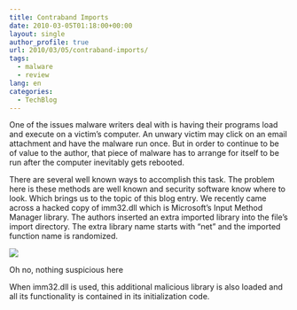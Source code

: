```yaml
---
title: Contraband Imports
date: 2010-03-05T01:18:00+00:00
layout: single
author_profile: true
url: 2010/03/05/contraband-imports/
tags:
  - malware
  - review
lang: en
categories: 
  - TechBlog
---
```

One of the issues malware writers deal with is having their programs load and execute on a victim’s computer. An unwary victim may click on an email attachment and have the malware run once. But in order to continue to be of value to the author, that piece of malware has to arrange for itself to be run after the computer inevitably gets rebooted.

There are several well known ways to accomplish this task. The problem here is these methods are well known and security software know where to look. Which brings us to the topic of this blog entry. We recently came across a hacked copy of imm32.dll which is Microsoft’s Input Method Manager library. The authors inserted an extra imported library into the file’s import directory. The extra library name starts with “net” and the imported function name is randomized.

[![](http://2.bp.blogspot.com/_vaUVXcmC3OI/S5BUwjgZPaI/AAAAAAAABKM/0lt5sBAKjOY/s640/imports1.jpg)](http://2.bp.blogspot.com/_vaUVXcmC3OI/S5BUwjgZPaI/AAAAAAAABKM/0lt5sBAKjOY/s1600-h/imports1.jpg)

Oh no, nothing suspicious here

When imm32.dll is used, this additional malicious library is also loaded and all its functionality is contained in its initialization code.